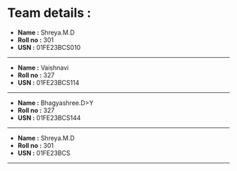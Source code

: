 # Team details  :
- **Name :** Shreya.M.D
- **Roll no :** 301
- **USN :** 01FE23BCS010

---

- **Name :** Vaishnavi
- **Roll no :** 327
- **USN :** 01FE23BCS114

---

- **Name :** Bhagyashree.D>Y
- **Roll no :** 327
- **USN :** 01FE23BCS144

---

- **Name :** Shreya.M.D
- **Roll no :** 301
- **USN :** 01FE23BCS

---
